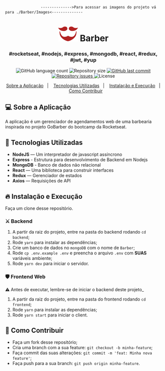                     -------------->Para acessar as imagens do projeto vá para ./Barber/Images<--------------
<h1 align="center">
    <img src="./Barber/Frontend/src/assets/logo-purple.svg" alt="barber"/>
     Barber
 </h1>
              
<h3 align="center">
  #rocketseat, #nodejs, #express, #mongodb, #react, #redux, #jwt, #yup
</h3>

<p align="center">
  <img alt="GitHub language count" src="https://img.shields.io/github/languages/count/deilsonmartins/Barber">

  <img alt="Repository size" src="https://img.shields.io/github/repo-size/deilsonmartins/Barber">

  <a href="https://github.com/deilsonmartins/Barber/commits/master">
    <img alt="GitHub last commit" src="https://img.shields.io/github/last-commit/deilsonmartins/Barber">
  </a>

  <a href="https://github.com/deilsonmartins/Barber/issues">
    <img alt="Repository issues" src="https://img.shields.io/github/issues/deilsonmartins/Barber">
  </a>

  <img alt="License" src="https://img.shields.io/badge/license-MIT-brightgreen">
</p>

<p align="center">
  <a href="#-sobre-a-aplicação">Sobre a Aplicação</a>&nbsp;&nbsp;&nbsp;|&nbsp;&nbsp;&nbsp;
  <a href="#-tecnologias-utilizadas">Tecnologias Utilizadas</a>&nbsp;&nbsp;&nbsp;|&nbsp;&nbsp;&nbsp;
  <a href="#-instalação-e-execução"> Instalação e Execução</a>&nbsp;&nbsp;&nbsp;|&nbsp;&nbsp;&nbsp;
   <a href="#-como-contribuir">Como Contribuir</a>
</p>

## 💻 Sobre a Aplicação

A aplicação é um gerenciador de agendamentos web de uma barbearia inspirada no projeto GoBarber do bootcamp da Rocketseat.

## 🚀 Tecnologias Utilizadas
- **NodeJS** — Um interpretador de javascript assíncrono
- **Express** - Estrutura para desenvolvimento de Backend em Nodejs
- **MongoDB** - Banco de dados não relacional
- **React** — Uma biblioteca para construir interfaces
- **Redux** — Gerenciador de estados
- **Axios** — Requisições de API

## 🔥 Instalação e Execução

Faça um clone desse repositório.

### ⚔️ Backend

1. A partir da raiz do projeto, entre na pasta do backend rodando `cd backend`;
2. Rode `yarn` para instalar as dependências;
3. Crie um banco de dados no `mongoDB` com o nome de `Barber`;
4. Rode `cp .env.example .env` e preencha o arquivo `.env` com **SUAS** variáveis ambiente;
5. Rode `yarn dev` para iniciar o servidor.

### 🛡 Frontend Web

⚠️ Antes de executar, lembre-se de iniciar o backend deste projeto_

1. A partir da raiz do projeto, entre na pasta do frontend rodando `cd frontend`;
2. Rode `yarn` para instalar as dependências;
3. Rode `yarn start` para iniciar o client.


## 🤔 Como Contribuir

- Faça um fork desse repositório;
- Cria uma branch com a sua feature: `git checkout -b minha-feature`;
- Faça commit das suas alterações: `git commit -m 'feat: Minha nova feature'`;
- Faça push para a sua branch: `git push origin minha-feature`.
